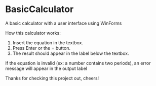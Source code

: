 # BasicCalculator
A basic calculator with a user interface using WinForms

How this calculator works:
1. Insert the equation in the textbox.
2. Press Enter or the = button.
3. The result should appear in the label below the textbox.

If the equation is invalid (ex: a number contains two periods), an error message will appear in the output label

Thanks for checking this project out, cheers!

